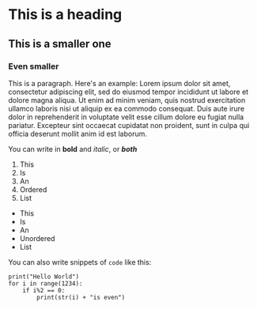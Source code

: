 # This is a heading
## This is a smaller one
### Even smaller

This is a paragraph. Here's an example:
Lorem ipsum dolor sit amet, consectetur adipiscing elit, sed do eiusmod tempor incididunt ut labore et dolore magna aliqua. Ut enim ad minim veniam, quis nostrud exercitation ullamco laboris nisi ut aliquip ex ea commodo consequat. Duis aute irure dolor in reprehenderit in voluptate velit esse cillum dolore eu fugiat nulla pariatur. Excepteur sint occaecat cupidatat non proident, sunt in culpa qui officia deserunt mollit anim id est laborum.

You can write in **bold** and *italic*, or ***both***

1. This
1. Is
1. An
1. Ordered
1. List

- This
- Is
- An
- Unordered
- List

You can also write snippets of `code` like this:
```
print("Hello World")
for i in range(1234):
    if i%2 == 0:
        print(str(i) + "is even")
```
